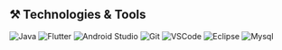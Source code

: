 

## ⚒️ Technologies & Tools
<div>
    <img src="https://skillicons.dev/icons?i=java" title="Java">
    <img src="https://skillicons.dev/icons?i=flutter" title="Flutter">
    <img src="https://skillicons.dev/icons?i=androidstudio" title="Android Studio">
    <img src="https://skillicons.dev/icons?i=git" title="Git">
    <img src="https://skillicons.dev/icons?i=vscode" title="VSCode">
    <img src="https://skillicons.dev/icons?i=eclipse" title="Eclipse">
    <img src="https://skillicons.dev/icons?i=mysql" title="Mysql">
 

</div>
